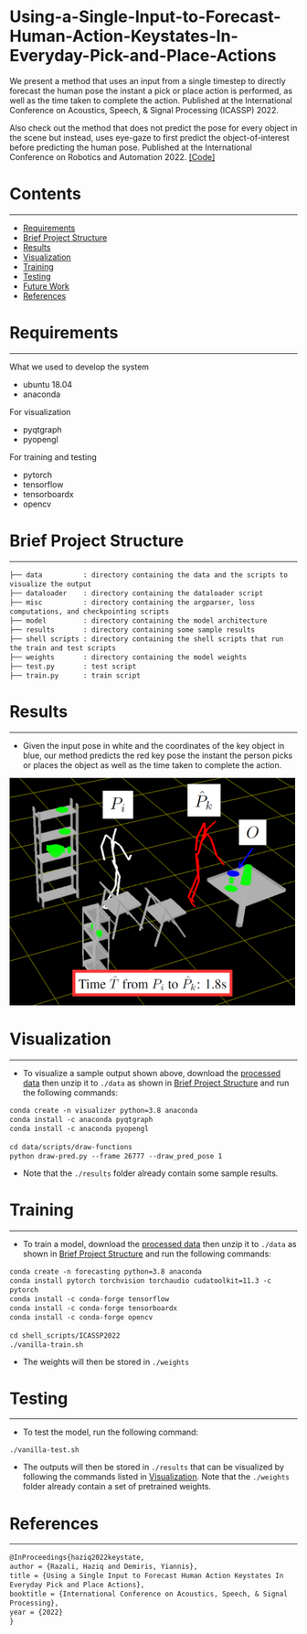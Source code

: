 # Using-a-Single-Input-to-Forecast-Human-Action-Keystates-In-Everyday-Pick-and-Place-Actions

We present a method that uses an input from a single timestep to directly forecast the human pose the instant a pick or place action is performed, as well as the time taken to complete the action. Published at the International Conference on Acoustics, Speech, & Signal Processing (ICASSP) 2022.

Also check out the method that does not predict the pose for every object in the scene but instead, uses eye-gaze to first predict the object-of-interest before predicting the human pose. Published at the International Conference on Robotics and Automation 2022. [[Code]](https://github.com/HaziqRazali/Using-Eye-Gaze-to-Forecast-Human-Pose-in-Everyday-Pick-and-Place-Actions)

# Contents
------------
  * [Requirements](#requirements)
  * [Brief Project Structure](#brief-project-structure)
  * [Results](#results)
  * [Visualization](#visualization)
  * [Training](#training)
  * [Testing](#testing)
  * [Future Work](#usage)
  * [References](#references)

# Requirements
------------

What we used to develop the system

  * ubuntu 18.04
  * anaconda
  
For visualization

  * pyqtgraph
  * pyopengl
  
For training and testing

  * pytorch
  * tensorflow
  * tensorboardx
  * opencv

# Brief Project Structure
------------

    ├── data          : directory containing the data and the scripts to visualize the output
    ├── dataloader    : directory containing the dataloader script
    ├── misc          : directory containing the argparser, loss computations, and checkpointing scripts
    ├── model         : directory containing the model architecture
    ├── results       : directory containing some sample results
    ├── shell scripts : directory containing the shell scripts that run the train and test scripts
    ├── weights       : directory containing the model weights
    ├── test.py       : test script
    ├── train.py      : train script
    
# Results
------------

  * Given the input pose in white and the coordinates of the key object in blue, our method predicts the red key pose the instant the person picks or places the object as well as the time taken to complete the action.

<img src="/misc/intro.png" alt="1" width="500"/>

# Visualization
------------

  * To visualize a sample output shown above, download the [processed data](https://imperialcollegelondon.box.com/s/vklj025ldbhueb3t1penk3oovha86336) then unzip it to `./data` as shown in [Brief Project Structure](#brief-project-structure) and run the following commands:
 
```
conda create -n visualizer python=3.8 anaconda
conda install -c anaconda pyqtgraph
conda install -c anaconda pyopengl

cd data/scripts/draw-functions
python draw-pred.py --frame 26777 --draw_pred_pose 1
```

  * Note that the `./results` folder already contain some sample results.
  
# Training
------------

  * To train a model, download the [processed data](https://imperialcollegelondon.box.com/s/vklj025ldbhueb3t1penk3oovha86336) then unzip it to `./data` as shown in [Brief Project Structure](#brief-project-structure) and run the following commands:

```
conda create -n forecasting python=3.8 anaconda
conda install pytorch torchvision torchaudio cudatoolkit=11.3 -c pytorch
conda install -c conda-forge tensorflow
conda install -c conda-forge tensorboardx
conda install -c conda-forge opencv

cd shell_scripts/ICASSP2022
./vanilla-train.sh
```

  * The weights will then be stored in `./weights`

# Testing
------------

  * To test the model, run the following command:

```
./vanilla-test.sh
```

  * The outputs will then be stored in `./results` that can be visualized by following the commands listed in [Visualization](#visualization). Note that the `./weights` folder already contain a set of pretrained weights.

# References
------------

```  
@InProceedings{haziq2022keystate,  
author = {Razali, Haziq and Demiris, Yiannis},  
title = {Using a Single Input to Forecast Human Action Keystates In Everyday Pick and Place Actions},  
booktitle = {International Conference on Acoustics, Speech, & Signal Processing},  
year = {2022}  
}  
```
